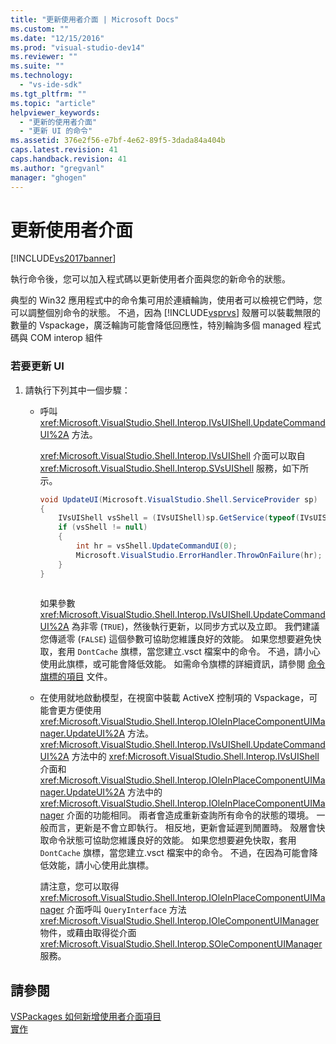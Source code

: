 ```yaml
---
title: "更新使用者介面 | Microsoft Docs"
ms.custom: ""
ms.date: "12/15/2016"
ms.prod: "visual-studio-dev14"
ms.reviewer: ""
ms.suite: ""
ms.technology: 
  - "vs-ide-sdk"
ms.tgt_pltfrm: ""
ms.topic: "article"
helpviewer_keywords: 
  - "更新的使用者介面"
  - "更新 UI 的命令"
ms.assetid: 376e2f56-e7bf-4e62-89f5-3dada84a404b
caps.latest.revision: 41
caps.handback.revision: 41
ms.author: "gregvanl"
manager: "ghogen"
---
```

# 更新使用者介面
[!INCLUDE[vs2017banner](../code-quality/includes/vs2017banner.md)]

執行命令後，您可以加入程式碼以更新使用者介面與您的新命令的狀態。  
  
 典型的 Win32 應用程式中的命令集可用於連續輪詢，使用者可以檢視它們時，您可以調整個別命令的狀態。 不過，因為 [!INCLUDE[vsprvs](../code-quality/includes/vsprvs_md.md)] 殼層可以裝載無限的數量的 Vspackage，廣泛輪詢可能會降低回應性，特別輪詢多個 managed 程式碼與 COM interop 組件  
  
### 若要更新 UI  
  
1.  請執行下列其中一個步驟：  
  
    -   呼叫 <xref:Microsoft.VisualStudio.Shell.Interop.IVsUIShell.UpdateCommandUI%2A> 方法。  
  
         <xref:Microsoft.VisualStudio.Shell.Interop.IVsUIShell> 介面可以取自 <xref:Microsoft.VisualStudio.Shell.Interop.SVsUIShell> 服務，如下所示。  
  
        ```c#  
        void UpdateUI(Microsoft.VisualStudio.Shell.ServiceProvider sp)  
        {  
            IVsUIShell vsShell = (IVsUIShell)sp.GetService(typeof(IVsUIShell));  
            if (vsShell != null)  
            {  
                int hr = vsShell.UpdateCommandUI(0);  
                Microsoft.VisualStudio.ErrorHandler.ThrowOnFailure(hr);  
            }  
        }  
  
        ```  
  
         如果參數 <xref:Microsoft.VisualStudio.Shell.Interop.IVsUIShell.UpdateCommandUI%2A> 為非零 \(`TRUE`\)，然後執行更新，以同步方式以及立即。 我們建議您傳遞零 \(`FALSE`\) 這個參數可協助您維護良好的效能。 如果您想要避免快取，套用 `DontCache` 旗標，當您建立.vsct 檔案中的命令。 不過，請小心使用此旗標，或可能會降低效能。 如需命令旗標的詳細資訊，請參閱 [命令旗標的項目](../extensibility/command-flag-element.md) 文件。  
  
    -   在使用就地啟動模型，在視窗中裝載 ActiveX 控制項的 Vspackage，可能會更方便使用 <xref:Microsoft.VisualStudio.Shell.Interop.IOleInPlaceComponentUIManager.UpdateUI%2A> 方法。<xref:Microsoft.VisualStudio.Shell.Interop.IVsUIShell.UpdateCommandUI%2A> 方法中的 <xref:Microsoft.VisualStudio.Shell.Interop.IVsUIShell> 介面和 <xref:Microsoft.VisualStudio.Shell.Interop.IOleInPlaceComponentUIManager.UpdateUI%2A> 方法中的 <xref:Microsoft.VisualStudio.Shell.Interop.IOleInPlaceComponentUIManager> 介面的功能相同。 兩者會造成重新查詢所有命令的狀態的環境。 一般而言，更新是不會立即執行。 相反地，更新會延遲到閒置時。 殼層會快取命令狀態可協助您維護良好的效能。 如果您想要避免快取，套用 `DontCache` 旗標，當您建立.vsct 檔案中的命令。 不過，在因為可能會降低效能，請小心使用此旗標。  
  
         請注意，您可以取得 <xref:Microsoft.VisualStudio.Shell.Interop.IOleInPlaceComponentUIManager> 介面呼叫 `QueryInterface` 方法 <xref:Microsoft.VisualStudio.Shell.Interop.IOleComponentUIManager> 物件，或藉由取得從介面 <xref:Microsoft.VisualStudio.Shell.Interop.SOleComponentUIManager> 服務。  
  
## 請參閱  
 [VSPackages 如何新增使用者介面項目](../extensibility/internals/how-vspackages-add-user-interface-elements.md)   
 [實作](../extensibility/internals/command-implementation.md)